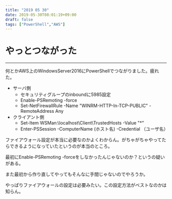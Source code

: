 ```yaml
---
title: "2019 05 30"
date: 2019-05-30T08:01:19+09:00
draft: false
tags: ["PowerShell","AWS"]
---
```

# やっとつながった
---
何とかAWS上のWindowsServer2016にPowerShellでつながりました。疲れた。

- サーバ側
  - セキュリティグループのinboundに5985設定
  - Enable-PSRemoting -force
  - Set-NetFirewallRule -Name "WINRM-HTTP-In-TCP-PUBLIC" -RemoteAddress Any
- クライアント側
  - Set-Item WSMan:\localhost\Client\TrustedHosts -Value "*"
  - Enter-PSSession -ComputerName (ホスト名) -Credential （ユーザ名）

ファイアウォール設定が本当に必要なのかよくわからん。がちゃがちゃやってたらできるようになっていたというのが本当のところ。

最初にEnable-PSRemoting -forceをしなかったんじゃないのか？というの疑いがある。

また最初から作り直してやってもそんなに手間じゃないのでやろうか。

やっぱりファイアウォールの設定は必要みたい。この設定方法がベストなのかは知らん。